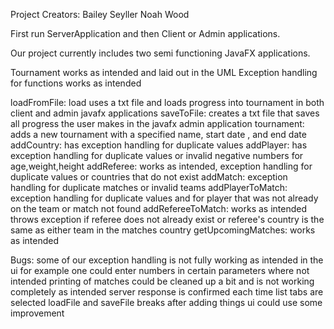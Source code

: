 Project Creators:
Bailey Seyller
Noah Wood

First run ServerApplication and then Client or Admin applications.

Our project currently includes two semi functioning JavaFX applications.


Tournament works as intended and laid out in the UML
Exception handling for functions works as intended

loadFromFile: load uses a txt file and loads progress into tournament in both client and admin javafx applications
saveToFile: creates a txt file that saves all progress the user makes in the javafx admin application
tournament: adds a new tournament with a specified name, start date , and end date
addCountry: has exception handling for duplicate values
addPlayer: has exception handling for duplicate values or invalid negative numbers for age,weight,height
addReferee: works as intended, exception handling for duplicate values or countries that do not exist
addMatch: exception handling for duplicate matches or invalid teams
addPlayerToMatch: exception handling for duplicate values and for player that was not already on the team or match not found
addRefereeToMatch: works as intended throws exception if referee does not already exist or referee's country is the same as either team in the matches country
getUpcomingMatches: works as intended

Bugs: some of our exception handling is not fully working as intended in the ui for example one could enter numbers in certain parameters where not intended printing of matches could be cleaned up a bit and is not working completely as intended
server response is confirmed each time list tabs are selected
loadFile and saveFile breaks after adding things
ui could use some improvement

 
